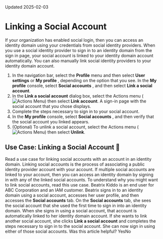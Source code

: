 Updated 2025-02-03
# Linking a Social Account
If your organization has enabled social login, then you can access an identity domain using your credentials from social identity providers.
When you use a social identity provider to sign in to an identity domain from the sign in page, your social account is linked to your identity domain account automatically.
You can also manually link social identity providers to your identity domain account.
  1. In the navigation bar, select the **Profile** menu and then select **User settings** or **My profile** , depending on the option that you see. In the **My profile** console, select **Social accounts** , and then select **Link a social account**.
  2. In the **Link a social account** dialog box, select the Actions menu (![Actions Menu](https://docs.oracle.com/en-us/iaas/Content/libraries/global-images/actions-menu.png)) then select **Link account**.
A sign-in page with the social account that you chose displays.
  3. Complete the steps necessary to sign in to your social account.
  4. In the **My profile** console, select **Social accounts** , and then verify that the social account you linked appears.
  5. (Optional) To unlink a social account, select the Actions menu (![Actions Menu](https://docs.oracle.com/en-us/iaas/Content/libraries/global-images/actions-menu.png)) then select **Unlink**.


## Use Case: Linking a Social Account 🔗 
Read a use case for linking social accounts with an account in an identity domain.
Linking social accounts is the process of associating a public identity provider account with your account. If multiple social accounts are linked to your account, then you can access an identity domain by signing in with any of the linked social accounts.
To understand why you might want to link social accounts, read this use case.
Beatrix Kiddo is an end user for ABC Corporation and an IAM customer. Beatrix signs in to an identity domain using a social account, accesses her user profile, and then accesses the **Social accounts** tab. On the **Social accounts** tab, she sees the social account that she used the first time to sign in into an identity domain. When she signs in using a social account, that account is automatically linked to her identity domain account.
If she wants to link another social account, she clicks **Link a social account** and completes the steps necessary to sign in to the social account. She can now sign in using either of those social accounts.
Was this article helpful?
YesNo


